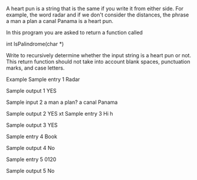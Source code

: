 A heart pun is a string that is the same if you write it from either side. For example, the word radar and if we don't consider the distances, the phrase a man a plan a canal Panama is a heart pun.

In this program you are asked to return a function called

int IsPalindrome(char *)

Write to recursively determine whether the input string is a heart pun or not. This return function should not take into account blank spaces, punctuation marks, and case letters.

Example
Sample entry 1
Radar

Sample output 1
YES

Sample input 2
a man a plan? a canal Panama

Sample output 2
YES
xt
Sample entry 3
Hi h

Sample output 3
YES

Sample entry 4
Book

Sample output 4
No

Sample entry 5
0120

Sample output 5
No